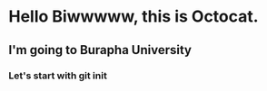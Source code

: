 ﻿# Hello Biwwwww, this is Octocat.

## I'm going to Burapha University

### Let's start with git init